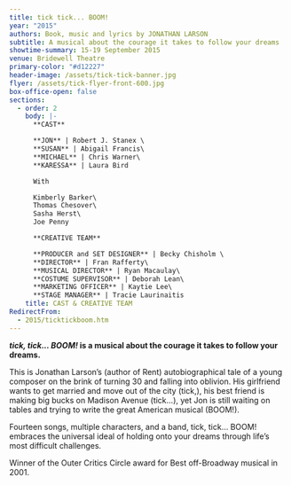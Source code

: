 ```yaml
---
title: tick tick... BOOM!
year: "2015"
authors: Book, music and lyrics by JONATHAN LARSON
subtitle: A musical about the courage it takes to follow your dreams
showtime-summary: 15-19 September 2015
venue: Bridewell Theatre
primary-color: "#d12227"
header-image: /assets/tick-tick-banner.jpg
flyer: /assets/tick-flyer-front-600.jpg
box-office-open: false
sections:
  - order: 2
    body: |-
      **CAST**

      **JON** | Robert J. Stanex \
      **SUSAN** | Abigail Francis\
      **MICHAEL** | Chris Warner\
      **KARESSA** | Laura Bird

      With

      Kimberly Barker\
      Thomas Chesover\
      Sasha Herst\
      Joe Penny

      **CREATIVE TEAM** 

      **PRODUCER and SET DESIGNER** | Becky Chisholm \
      **DIRECTOR** | Fran Rafferty\
      **MUSICAL DIRECTOR** | Ryan Macaulay\
      **COSTUME SUPERVISOR** | Deborah Lean\
      **MARKETING OFFICER** | Kaytie Lee\
      **STAGE MANAGER** | Tracie Laurinaitis
    title: CAST & CREATIVE TEAM
RedirectFrom:
  - 2015/ticktickboom.htm
---
```

***tick, tick... BOOM!* is a musical about the courage it takes to follow your dreams.**

This is Jonathan Larson’s (author of Rent) autobiographical tale of a young composer on the brink of turning 30 and falling into oblivion. His girlfriend wants to get married and move out of the city (tick,), his best friend is making big bucks on Madison Avenue (tick…), yet Jon is still waiting on tables and trying to write the great American musical (BOOM!).

Fourteen songs, multiple characters, and a band, tick, tick… BOOM! embraces the universal ideal of holding onto your dreams through life’s most difficult challenges.

Winner of the Outer Critics Circle award for Best off-Broadway musical in 2001.